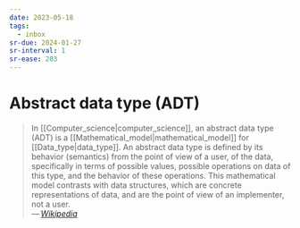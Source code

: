 ```yaml
---
date: 2023-05-18
tags:
  - inbox
sr-due: 2024-01-27
sr-interval: 1
sr-ease: 203
---
```


# Abstract data type (ADT)

> In [[Computer_science|computer_science]], an abstract data type (ADT) is a
> [[Mathematical_model|mathematical_model]] for [[Data_type|data_type]]. An abstract data type is
> defined by its behavior (semantics) from the point of view of a user, of the
> data, specifically in terms of possible values, possible operations on data of
> this type, and the behavior of these operations. This mathematical model
> contrasts with data structures, which are concrete representations of data,
> and are the point of view of an implementer, not a user.\
> — <cite>[Wikipedia](https://en.wikipedia.org/wiki/Abstract_data_type)</cite>